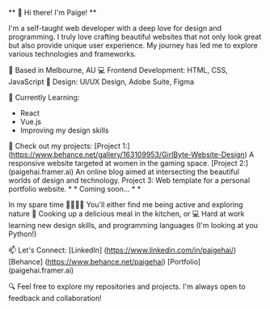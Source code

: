 ** 👋 Hi there! I'm Paige! **

I'm a self-taught web developer with a deep love for design and programming. I truly love crafting beautiful websites that not only look great but also provide unique user experience. My journey has led me to explore various technologies and frameworks.

🤍 Based in Melbourne, AU
💻 Frontend Development: HTML, CSS, JavaScript
🎨 Design: UI/UX Design, Adobe Suite, Figma

🌱 Currently Learning:
- React
- Vue.js
- Improving my design skills

🌟 Check out my projects:
[Project 1:] (https://www.behance.net/gallery/163109953/GirlByte-Website-Design) A responsive website targeted at women in the gaming space.
[Project 2:] (paigehai.framer.ai) An online blog aimed at intersecting the beautiful worlds of design and technology.
Project 3: Web template for a personal portfolio website. * * Coming soon... * *

In my spare time
🏃🏼‍♀️‍➡️ You'll either find me being active and exploring nature 
🍛 Cooking up a delicious meal in the kitchen, or
💻 Hard at work learning new design skills, and programming languages (I'm looking at you Python!) 


📫 Let's Connect:
[LinkedIn] (https://www.linkedin.com/in/paigehai/)
[Behance] (https://www.behance.net/paigehai)
[Portfolio] (paigehai.framer.ai)

🔍 Feel free to explore my repositories and projects. I'm always open to feedback and collaboration!
